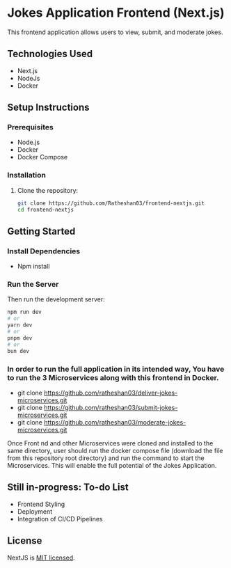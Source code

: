 # Jokes Application Frontend (Next.js)

This frontend application allows users to view, submit, and moderate jokes.

## Technologies Used

- Next.js
- NodeJs
- Docker

## Setup Instructions

### Prerequisites

- Node.js
- Docker
- Docker Compose

### Installation

1. Clone the repository:
   ```sh
   git clone https://github.com/Ratheshan03/frontend-nextjs.git
   cd frontend-nextjs
   ```

## Getting Started

### Install Dependencies

- Npm install

### Run the Server

Then run the development server:

```bash
npm run dev
# or
yarn dev
# or
pnpm dev
# or
bun dev
```

### In order to run the full application in its intended way, You have to run the 3 Microservices along with this frontend in Docker.

- git clone https://github.com/ratheshan03/deliver-jokes-microservices.git
- git clone https://github.com/ratheshan03/submit-jokes-microservices.git
- git clone https://github.com/ratheshan03/moderate-jokes-microservices.git

Once Front nd and other Microservices were cloned and installed to the same directory, user should run the docker compose file (download the file from this repository root directory) and run the command to start the Microservices.
This will enable the full potential of the Jokes Application.

## Still in-progress: To-do List
 - Frontend Styling
 - Deployment
 - Integration of CI/CD Pipelines

## License

NextJS is [MIT licensed](LICENSE).
